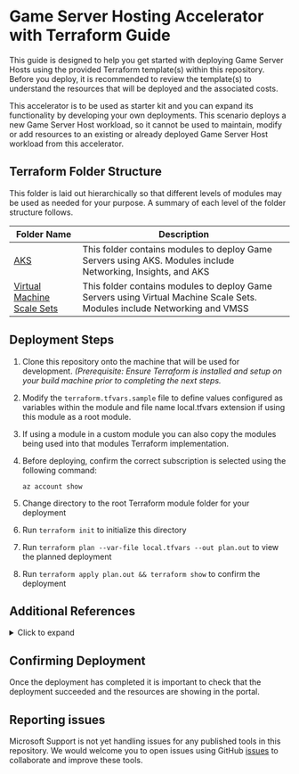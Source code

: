 # Game Server Hosting Accelerator with Terraform Guide

This guide is designed to help you get started with deploying Game Server Hosts using the provided Terraform template(s) within this repository. Before you deploy, it is recommended to review the template(s) to understand the resources that will be deployed and the associated costs.

This accelerator is to be used as starter kit and you can expand its functionality by developing your own deployments. This scenario deploys a new Game Server Host workload, so it cannot be used to maintain, modify or add resources to an existing or already deployed Game Server Host workload from this accelerator.

## Terraform Folder Structure

This folder is laid out hierarchically so that different levels of modules may be used as needed for your purpose. A summary of each level of the folder structure follows.

| Folder Name | Description |
| --- | --- |
| [AKS](./AKS) | This folder contains modules to deploy Game Servers using AKS. Modules include Networking, Insights, and AKS |
| [Virtual Machine Scale Sets](./Virtual%20Machine%20Scale%20Sets/) | This folder contains modules to deploy Game Servers using Virtual Machine Scale Sets. Modules include Networking and VMSS |

## Deployment Steps

1. Clone this repository onto the machine that will be used for development. *(Prerequisite: Ensure Terraform is installed and setup on your build machine prior to completing the next steps.*
1. Modify the `terraform.tfvars.sample` file to define values configured as variables within the module and file name local.tfvars extension if using this module as a root module.
1. If using a module in a custom module you can also copy the modules being used into that modules Terraform implementation.
1. Before deploying, confirm the correct subscription is selected using the following command:

    ```
    az account show
    ```

1. Change directory to the root Terraform module folder for your deployment

1. Run `terraform init` to initialize this directory
1. Run `terraform plan --var-file local.tfvars --out plan.out` to view the planned deployment
1. Run `terraform apply plan.out && terraform show` to confirm the deployment

## Additional References

<details>
<summary>Click to expand</summary>

- [Terraform Download](https://www.terraform.io/downloads.html)
- [Visual Code Download](https://code.visualstudio.com/Download)
- [Powershell VS Code Extension](https://marketplace.visualstudio.com/items?itemName=ms-vscode.PowerShell)
- [HashiCorp Terraform VS Code Extension](https://marketplace.visualstudio.com/items?itemName=HashiCorp.terraform)
- [Azure Terraform VS Code Extension Name](https://marketplace.visualstudio.com/items?itemName=ms-azuretools.vscode-azureterraform)
- [Azure CLI](https://learn.microsoft.com/cli/azure/install-azure-cli-windows?tabs=azure-cli)
- [Configure the Azure Terraform Visual Studio Code extension](https://learn.microsoft.com/azure/developer/terraform/configure-vs-code-extension-for-terraform?tabs=azure-cli)

</details>

## Confirming Deployment

Once the deployment has completed it is important to check that the deployment succeeded and the resources are showing in the portal.

## Reporting issues

Microsoft Support is not yet handling issues for any published tools in this repository. We would welcome you to open issues using GitHub [issues](https://github.com/Azure/Accelerator-Gaming/issues) to collaborate and improve these tools.
